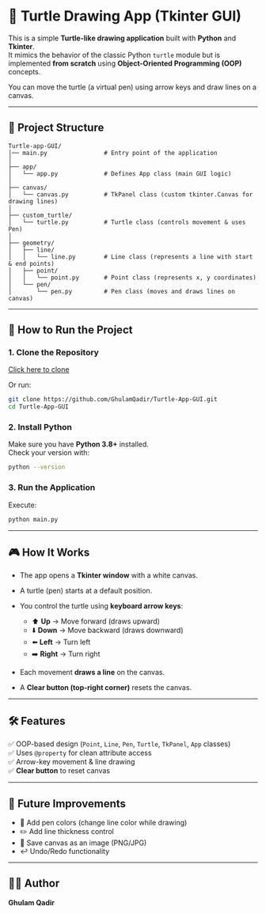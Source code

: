 # 🐢 Turtle Drawing App (Tkinter GUI)

This is a simple **Turtle-like drawing application** built with **Python** and **Tkinter**.  
It mimics the behavior of the classic Python `turtle` module but is implemented **from scratch** using **Object-Oriented Programming (OOP)** concepts.

You can move the turtle (a virtual pen) using arrow keys and draw lines on a canvas.

---

## 📂 Project Structure

```
Turtle-app-GUI/
│── main.py                # Entry point of the application
│
├── app/
│   └── app.py             # Defines App class (main GUI logic)
│
├── canvas/
│   └── canvas.py          # TkPanel class (custom tkinter.Canvas for drawing lines)
│
├── custom_turtle/
│   └── turtle.py          # Turtle class (controls movement & uses Pen)
│
├── geometry/
│   ├── line/
│   │   └── line.py        # Line class (represents a line with start & end points)
│   ├── point/
│   │   └── point.py       # Point class (represents x, y coordinates)
│   └── pen/
│       └── pen.py         # Pen class (moves and draws lines on canvas)
```

---

## 🚀 How to Run the Project

### 1. Clone the Repository
[Click here to clone](https://github.com/GhulamQadir/Turtle-App-GUI.git)

Or run:
```bash
git clone https://github.com/GhulamQadir/Turtle-App-GUI.git
cd Turtle-App-GUI
```

### 2. Install Python
Make sure you have **Python 3.8+** installed.  
Check your version with:
```bash
python --version
```

### 3. Run the Application
Execute:
```bash
python main.py
```

---

## 🎮 How It Works

- The app opens a **Tkinter window** with a white canvas.
- A turtle (pen) starts at a default position.
- You control the turtle using **keyboard arrow keys**:

  - ⬆️ **Up** → Move forward (draws upward)  
  - ⬇️ **Down** → Move backward (draws downward)  
  - ⬅️ **Left** → Turn left  
  - ➡️ **Right** → Turn right  

- Each movement **draws a line** on the canvas.
- A **Clear button (top-right corner)** resets the canvas.

---

## 🛠 Features

✅ OOP-based design (`Point`, `Line`, `Pen`, `Turtle`, `TkPanel`, `App` classes)  
✅ Uses `@property` for clean attribute access  
✅ Arrow-key movement & line drawing  
✅ **Clear button** to reset canvas  

---

## 🔮 Future Improvements

- 🎨 Add pen colors (change line color while drawing)  
- ✏️ Add line thickness control  
- 💾 Save canvas as an image (PNG/JPG)  
- ↩️ Undo/Redo functionality  

---

## 👨‍💻 Author

**Ghulam Qadir**  

